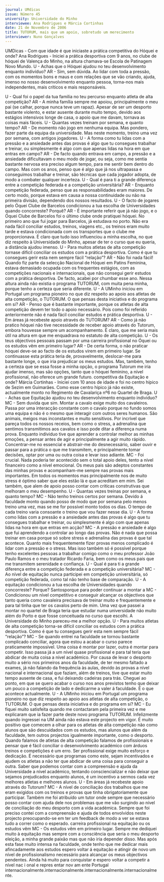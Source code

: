 ```yaml
---
journal: UMdicas
issue: Número 45
university: Universidade do Minho
interviewee: Ana Rodrigues e Márcia Cortinhas
date: 21 de Novembro de 2006
title: TUTORUM, mais que um apoio, sobretudo um merecimento
interviewer: Nuno Gonçalves
---
```


UMDicas - Com que idade é que iniciaste a prática
competitiva do Hóquei e onde?
Ana Rodrigues - Iniciei a prática desportiva com 9
anos, no clube de hóquei de Valença do Minho, na
altura chamava-se Escola de Patinagem Novo
Mundo.
U - Achas que o Hóquei ajudou no teu
desenvolvimento enquanto indivíduo?
AR - Sim, sem dúvida. Ao lidar com toda a pressão,
com os momentos bons e maus e com relações que
se vão criando, ajuda, imenso no nosso
desenvolvimento enquanto pessoa, torna-nos mais
independentes, mais críticos e mais responsáveis.

U - Qual foi o papel da tua familia no teu percurso
enquanto atleta de alta competição?
AR - A minha família sempre me apoiou,
principalmente o meu pai (se calhar, porque nunca
teve um rapaz). Apesar de ser um desporto bastante
violento, e estar ausente durante muito tempo,
devido aos estágios intensivos longe de casa, o
apoio que me davam, tornava as coisas mais fáceis.
U - Quantas vezes treinam por semana, e quanto
tempo?
AR - De momento não jogo em nenhuma equipa.
Mas pondero, fazer parte da equipa da universidade.
Mas neste momento, treino uma vez por semana,
com antigos jogadores.
U - A forma como tu lidas com a pressão e a
ansiedade antes das provas é algo que tu
consegues trabalhar e treinar, ou simplesmente é
algo com que apenas lidas na hora em que entras
em campo?
AR - De facto quando entrava em campo, a pressão e
a ansiedade dificultavam o meu modo de jogar, ou
seja, como me sentia bastante nervosa era preciso
algum tempo, para me sentir bem dentro do campo.
Mas com os anos, penso que é algo que já nos
ultrapassa e conseguimos trabalhar e treinar, são
técnicas que cada jogador adopta, de modo a
combater qualquer incerteza.
U - Qual é para ti a grande diferença entre a
competição federada e a competição
universitária?
AR - Enquanto competição federada, penso que as
responsabilidades eram maiores. De certo modo,
porque estava em causa a nossa continuidade ou
não na primeira divisão, dependendo dos nossos
resultados.
U - O facto de jogares pelo Óquei Clube de
Barcelos condicionou a tua escolha de
Universidades quando concorreste? Porquê?
AR - É importante referir que já não jogo, e o Óquei
Clube de Barcelos foi o último clube onde pratiquei
hóquei. No primeiro ano que fui jogar para Barcelos,
já estudava no porto. Não era nada fácil conciliar
estudos, treinos, viagens etc., os treinos eram muito
tarde e estava condicionada com os transportes que
o clube me proporcionava. È claro que tudo isso
influenciou a minha escolha, no que diz respeito à
Universidade do Minho, apesar de ter o curso que eu
queria, a distância ajudou imenso.
U - Para muitos atletas de alta competição tornase difícil conciliar os estudos com a prática
desportiva. Como é que tu consegues gerir esta
nem sempre fácil “relação”?
AR - Não foi nada fácil! Quando fiz parte da selecção
Nacional de Hóquei em Patins Feminina, estava
demasiado ocupada com os frequentes estágios,
com as competições nacionais e internacionais, que
não consegui gerir estudos com a prática desportiva.
De facto, acabei por chumbar esse ano. Nessa altura
ainda não existia o programa TUTORUM, com muita
pena minha, porque tenho a certeza que seria
diferente.
U - A UMinho iniciou em Portugal um programa
pioneiro no que diz respeito ao apoio aos atletas
de alta competição, o TUTORUM. O que pensas
desta iniciativa e do programa em si?
AR - Penso que é bastante importante, porque os
atletas de alta competição devem ter todo o apoio
necessário. Pois como foi referido anteriormente não
é nada fácil conciliar estudos e prática desportiva.
U - Em áreas já recebeste apoio através do
TUTORUM?
AR - Como já não pratico hóquei não tive
necessidade de receber apoio através do Tutorum,
embora houvesse sempre um acompanhamento. É
claro, que me seria mais útil na altura em que me
enquadrava no estatuto de alta competição.
U - Os teus objectivos pessoais passam por uma
carreira profissional no Óquei ou os estudos vêm
em primeiro lugar?
AR - De certa forma, o não praticar hóquei deve-se
ao facto de os estudos virem em primeiro lugar. Se
continuasse esta prática teria de, provavelmente,
deslocar-me para bastante longe, o que iria
prejudicar os meus estudos. Mas, também, tenho a
certeza que se essa fosse a minha opção, o
programa Tutorum me iria ajudar imenso, mas são
opções, tanto que o hóquei feminino, a nível
profissional, não oferece um grande futuro.
competitiva da Equitação e onde?
Márcia Cortinhas - Iniciei com 10 anos de idade e foi no
centro hípico de Sezim em Guimarães. Como esse centro
hípico já não existe, actualmente monto no Regimento de
Cavalariça nº6 no Quartel de Braga.
U - Achas que Equitação ajudou no teu
desenvolvimento enquanto individuo?
MC - Sem duvida que sim. Montar a cavalo exige muito dos
cavaleiros. Passa por uma interacção constante com o
cavalo porque no fundo somos uma equipa e não é o
mesmo que interagir com outros seres humanos. São
animais, meigos mas inconstantes e muito sensitivos. Por
incrível que pareça todos os nossos receios, bem como o
stress, a adrenalina que sentimos transmitimos aos cavalos
e isso pode ditar a diferença numa prova. Enquanto
individuo tive que aprender a controlar melhor as minhas
emoções, a pensar antes de agir e principalmente a agir
muito rápido. Concentrar-me no essencial e abstrair-me do
desnecessário, saber ouvir e passar para a prática o que
me transmitem, e principalmente tomar decisões, optar por
uma ou outra coisa e levar isso adiante.
MC - Foi crucial. Nada poderia ter acontecido sem o total
apoio deles, tento a nível financeiro como a nível
emocional. Os meus pais são adeptos constantes das
minhas provas e acompanham-me sempre nas provas
mais importantes. Em todos os momentos mas
principalmente nos de muito stress é óptimo saber que eles
estão lá e que acreditam em mim. Sei também, que alem de
apoio posso contar com criticas construtivas que melhoram
o meu desempenho.
U - Quantas vezes treinas por semana, e quanto tempo?
MC - Não tenho treinos certos por semana. Devido á
faculdade monto quando posso de modo que por semana
pelo menos treino uma vez, mas se me for possível monto
todos os dias. O tempo de cada treino varia consoante o
treino que vou fazer nesse dia.
U - A forma como lidas com a pressão e a ansiedade
antes das provas é algo que tu consegues trabalhar e
treinar, ou simplesmente é algo com que apenas lidas
na hora em que entras em acção?
MC - A pressão e ansiedade é algo que fui aprendendo a
controlar ao longo das provas. Não é nada que possa
treinar em casa porque só sobre stress e adrenalina das
provas é que tal acontece. Quanto mais frequentemente
fizer provas menos complicado é lidar com a pressão e o
stress. Mas isso também só é possível porque tenho
excelentes pessoas a trabalhar comigo como o meu
professor João Paulo Ramos e o meu tratador Ricardo
Faria, bem como os meus pais que me transmitem
serenidade e confiança.
U - Qual é para ti a grande diferença entre a competição
federada e a competição universitária?
MC - Ao nível de equitação nunca participei em competição
universitária, só competição federada, como tal não tenho
base de comparação.
U - A equitação condicionou a tua escolha de
Universidades quando concorreste? Porque?
Santosporque para poder continuar a montar a
MC - Condicionou
um nível competitivo e conseguir alcançar os objectivos que
tanto queria como cavaleira precisava de treinar muito e
frequentemente e para tal tinha que ter os cavalos perto de
mim. Uma vez que passei a montar no quartel de Braga
teria que estudar numa universidade não muito além do
Porto e que fosse conceituada no curso que escolhi. A
Universidade do Minho pareceu-me a melhor opção.
U - Para muitos atletas de alta competição torna-se difícil
conciliar os estudos com a prática desportiva. Como é que
tu consegues gerir esta nem sempre fácil “relação”?
MC - Se quando entrei na faculdade se tornou bastante
complicado conciliar, agora que estou a acabar o curso 
parece praticamente impossível. Uma coisa é montar por
lazer, outra é montar para competir. Isso passa já a um nível
quase profissional e para tal teria que abdicar de muita
coisa a nível académico. Por causa de levar o desporto
muito a sério nos primeiros anos da faculdade, de ter
mesmo faltado a exames, já não falando da frequência às
aulas, devido às provas a nível nacional e internacional que
faziam, além de treinos, tive que estar muito tempo ausente
de casa, e fui deixando cadeiras para trás. Cheguei ao
ponto, em que se quero acabar o curso nos anos previstos
tenho que deixar um pouco a competição de lado e dedicarme a valer á faculdade. É o que acontece actualmente.
U - A UMinho iniciou em Portugal um programa pioneiro
no que diz respeito ao apoio aos atletas de alta
competição, o TUTORUM. O que pensas desta iniciativa
e do programa em si?
MC - Eu fiquei muito satisfeita quando me contactaram pela
primeira vez e me explicaram que ia fazer parte deste novo
programa TUTORUM. Infelizmente quando ingressei na
UM ainda não estava este projecto em vigor. É muito
positivo que comecem a olhar para os atletas de alta
competição não como alunos que são descuidados com os
estudos, mas alunos que além da faculdade, tem outros
projectos igualmente importante, como o desporto. Quando
falamos de atletas de alta competição falamos de
profissionais e pensar que é fácil conciliar o
desenvolvimento académico com árduos treinos e
competições é um erro. Ser profissional exige muito esforço
e dedicação. É necessário que programas como este,
sejam incentivados e ajudem os atletas a não ter que
abdicar de uma coisa para conseguir a outra. Saber que
podemos contar com a compreensão e ajuda da
Universidade a nível académico, tentando consciencializar
e não deixar que sejamos prejudicados enquanto alunos, é
um incentivo a sermos cada vez melhores atletas e
melhores alunos.
U - Em áreas já recebeste apoio através do Tutorum?
MC - A nível de conciliação dos trabalhos que me eram
exigidos com os treinos e provas que tinha
obrigatoriamente que participar. Também me foi atribuído
um tutor onde sempre que necessário posso contar com
ajuda dele nos problemas que me vão surgindo ao nível de
conciliação do meu desporto com a vida académica.
Sempre que foi preciso contei com a compreensão e ajuda
de todos envolvidos neste projecto preocupando-se em ter
um feedback de modo a ver se estava tudo a correr como o
esperado.
carreira profissional na equitação ou os estudos vêm
MC - Os estudos vêm em primeiro lugar. Sempre me
dediquei muito à equitação mas sempre com a consciência
que seria o meu desporto eleição, a minha grande paixão
mas que não iria depender disso. Mas após esta fase muito
intensa na faculdade, onde tenho que me dedicar mais
afincadamente aos estudos espero voltar á equitação e
atingir de novo um nível de profissionalismo necessário
para alcançar os meus objectivos pendentes. Ainda há
muito para conquistar e espero voltar a competir a nível
nac i onal e repres entar nov am ente Portugal
internacionalmente.internacionalmente.internacionalmente.internacionalmente.